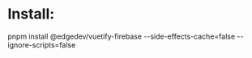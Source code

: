 # Install:
pnpm install @edgedev/vuetify-firebase --side-effects-cache=false --ignore-scripts=false

